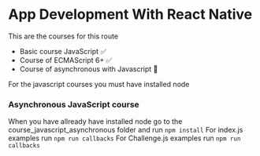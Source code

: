 # App Development With React Native

This are the courses for this route

- Basic course JavaScript ✅
- Course of ECMAScript 6+ ✅
- Course of asynchronous with Javascript 🚀

For the javascript courses you must have installed node

### Asynchronous JavaScript course

When you have allready have installed node go to the course_javascript_asynchronous folder and run
`npm install`
For index.js examples run `npm run callbacks`
For Challenge.js examples run `npm run callbacks`
